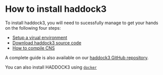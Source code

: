 # How to install haddock3

To install haddock3, you will need to sucessfully manage to get your hands on the following four steps:

* [Setup a virual environment](./virtual-environments.md)
* [Download haddock3 source code](./download-haddock3.md)
* [How to compile CNS](./install-cns.md)

A complete guide is also available on our [haddock3 GitHub repository](https://github.com/haddocking/haddock3/blob/main/docs/INSTALL.md).



You can also install HADDOCK3 using [`docker`](./docker-install.md)
